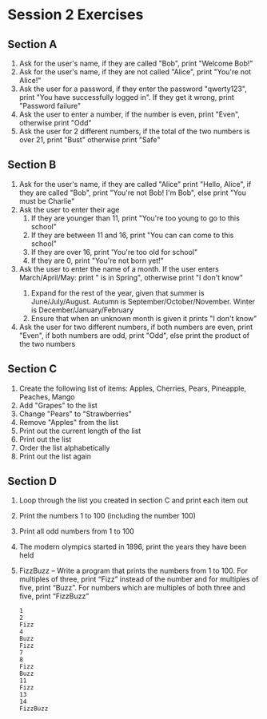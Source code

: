 # Session 2 Exercises
## Section A
1. Ask for the user's name, if they are called "Bob", print "Welcome Bob!"
2. Ask for the user's name, if they are not called "Alice", print "You're not Alice!"
3. Ask the user for a password, if they enter the password "qwerty123", print "You have successfully logged in". If they get it wrong, print "Password failure"
4. Ask the user to enter a number, if the number is even, print "Even", otherwise print "Odd"
5. Ask the user for 2 different numbers, if the total of the two numbers is over 21, print "Bust" otherwise print "Safe"

## Section B
1. Ask for the user's name, if they are called "Alice" print "Hello, Alice", if they are called "Bob", print "You're not Bob! I'm Bob", else print "You must be Charlie"
2. Ask the user to enter their age
    1. If they are younger than 11, print "You're too young to go to this school"
    2. If they are between 11 and 16, print "You can can come to this school"
    3. If they are over 16, print 'You're too old for school"
    4. If they are 0, print "You're not born yet!"
3. Ask the user to enter the name of a month. If the user enters March/April/May: print "<month> is in Spring", otherwise print "I don't know"
    1. Expand for the rest of the year, given that summer is June/July/August. Autumn is September/October/November. Winter is December/January/February
    2. Ensure that when an unknown month is given it prints "I don't know"
4. Ask the user for two different numbers, if both numbers are even, print "Even", if both numbers are odd, print "Odd", else print the product of the two numbers

## Section C
1. Create the following list of items: Apples, Cherries, Pears, Pineapple, Peaches, Mango
2. Add "Grapes" to the list
3. Change "Pears" to "Strawberries"
4. Remove "Apples" from the list
5. Print out the current length of the list
6. Print out the list
7. Order the list alphabetically
8. Print out the list again

## Section D
1. Loop through the list you created in section C and print each item out
2. Print the numbers 1 to 100 (including the number 100)
3. Print all odd numbers from 1 to 100
4. The modern olympics started in 1896, print the years they have been held
5. FizzBuzz – Write a program that prints the numbers from 1 to 100. For multiples of three, print “Fizz” instead of the number and for multiples of five, print “Buzz”. For numbers which are multiples of both three and five, print “FizzBuzz”

    ```
    1
    2
    Fizz
    4
    Buzz
    Fizz
    7
    8
    Fizz
    Buzz
    11
    Fizz
    13
    14
    FizzBuzz
    ```
